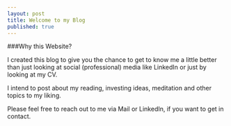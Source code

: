 ```yaml
---
layout: post
title: Welcome to my Blog
published: true
---
```


###Why this Website?

I created this blog to give you the chance to get to know me a little better than just looking at social (professional) media like LinkedIn or just by looking at my CV.

I intend to post about my reading, investing ideas, meditation and other topics to my liking.

Please feel free to reach out to me via Mail or LinkedIn, if you want to get in contact.


